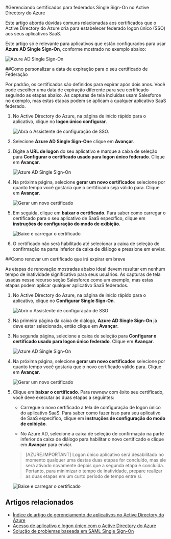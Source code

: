 <properties
    pageTitle="Como gerenciar certificados de federação no Azure AD | Microsoft Azure"
    description="Saiba como personalizar a data de expiração para os certificados de Federação e como renovar certificados que expirarão em breve."
    services="active-directory"
    documentationCenter=""
    authors="asmalser-msft"
    manager="femila"
    editor=""/>

<tags
    ms.service="active-directory"
    ms.workload="identity"
    ms.tgt_pltfrm="na"
    ms.devlang="na"
    ms.topic="article"
    ms.date="02/09/2016"
    ms.author="asmalser-msft"/>

#<a name="managing-certificates-for-federated-single-sign-on-in-azure-active-directory"></a>Gerenciando certificados para federados Single Sign-On no Active Directory do Azure

Este artigo aborda dúvidas comuns relacionadas aos certificados que o Active Directory do Azure cria para estabelecer federado logon único (SSO) aos seus aplicativos SaaS.

Este artigo só é relevante para aplicativos que estão configurados para usar **Azure AD Single Sign-On**, conforme mostrado no exemplo abaixo:

![Azure AD Single Sign-On](./media/active-directory-sso-certs/fed-sso.PNG)

##<a name="how-to-customize-the-expiration-date-for-your-federation-certificate"></a>Como personalizar a data de expiração para o seu certificado de Federação

Por padrão, os certificados são definidos para expirar após dois anos. Você pode escolher uma data de expiração diferente para seu certificado seguindo as etapas abaixo. As capturas de tela incluídas usam Salesforce no exemplo, mas estas etapas podem se aplicam a qualquer aplicativo SaaS federado.

1. No Active Directory do Azure, na página de início rápido para o aplicativo, clique no **logon único configurar**.

    ![Abra o Assistente de configuração de SSO.](./media/active-directory-sso-certs/config-sso.png)

2. Selecione **Azure AD Single Sign-On**e clique em **Avançar**.

3. Digite a **URL de logon** do seu aplicativo e marque a caixa de seleção para **Configurar o certificado usado para logon único federado**. Clique em **Avançar**.

    ![Azure AD Single Sign-On](./media/active-directory-sso-certs/new-app-config-sso.PNG)

4. Na próxima página, selecione **gerar um novo certificado**e selecione por quanto tempo você gostaria que o certificado seja válido para. Clique em **Avançar**.

    ![Gerar um novo certificado](./media/active-directory-sso-certs/new-app-config-cert.PNG)

5. Em seguida, clique em **baixar o certificado**. Para saber como carregar o certificado para o seu aplicativo de SaaS específico, clique em **instruções de configuração do modo de exibição**.

    ![Baixe e carregar o certificado](./media/active-directory-sso-certs/new-app-config-app.PNG)

6. O certificado não será habilitado até selecionar a caixa de seleção de confirmação na parte inferior da caixa de diálogo e pressione em enviar.

##<a name="how-to-renew-a-certificate-that-will-soon-expire"></a>Como renovar um certificado que irá expirar em breve

As etapas de renovação mostradas abaixo ideal devem resultar em nenhum tempo de inatividade significativo para seus usuários. As capturas de tela usadas nesse recurso seção Salesforce como um exemplo, mas estas etapas podem aplicar qualquer aplicativo SaaS federados.

1. No Active Directory do Azure, na página de início rápido para o aplicativo, clique no **Configurar Single Sign-On**.

    ![Abrir o Assistente de configuração de SSO](./media/active-directory-sso-certs/renew-sso-button.PNG)

2. Na primeira página da caixa de diálogo, **Azure AD Single Sign-On** já deve estar selecionada, então clique em **Avançar**.

3. Na segunda página, selecione a caixa de seleção para **Configurar o certificado usado para logon único federado**. Clique em **Avançar**.

    ![Azure AD Single Sign-On](./media/active-directory-sso-certs/renew-config-sso.PNG)

4. Na próxima página, selecione **gerar um novo certificado**e selecione por quanto tempo você gostaria que o novo certificado válido para. Clique em **Avançar**.

    ![Gerar um novo certificado](./media/active-directory-sso-certs/new-app-config-cert.PNG)

5. Clique em **baixar o certificado**. Para rewnew com êxito seu certificado, você deve executar as duas etapas a seguintes:

    - Carregue o novo certificado a tela de configuração de logon único do aplicativo SaaS. Para saber como fazer isso para seu aplicativo de SaaS específico, clique em **instruções de configuração do modo de exibição**.

    - No Azure AD, selecione a caixa de seleção de confirmação na parte inferior da caixa de diálogo para habilitar o novo certificado e clique em **Avançar** para enviar.

    > [AZURE.IMPORTANT] Logon único aplicativo será desabilitado no momento qualquer uma destas duas etapas for concluído, mas ele será ativado novamente depois que a segunda etapa é concluída. Portanto, para minimizar o tempo de inatividade, prepare realizar as duas etapas em um curto período de tempo entre si.

    ![Baixe e carregar o certificado](./media/active-directory-sso-certs/renew-config-app.PNG)

## <a name="related-articles"></a>Artigos relacionados

- [Índice de artigo de gerenciamento de aplicativos no Active Directory do Azure](active-directory-apps-index.md)
- [Acesso de aplicativo e logon único com o Active Directory do Azure](active-directory-appssoaccess-whatis.md)
- [Solução de problemas baseada em SAML Single Sign-On](active-directory-saml-debugging.md)
